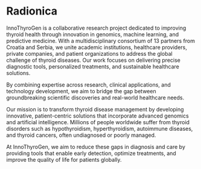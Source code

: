 # Radionica

InnoThyroGen is a collaborative research project dedicated to improving thyroid health through innovation in genomics, machine learning, and predictive medicine. With a multidisciplinary consortium of 13 partners from Croatia and Serbia, we unite academic institutions, healthcare providers, private companies, and patient organizations to address the global challenge of thyroid diseases. Our work focuses on delivering precise diagnostic tools, personalized treatments, and sustainable healthcare solutions.

By combining expertise across research, clinical applications, and technology development, we aim to bridge the gap between groundbreaking scientific discoveries and real-world healthcare needs.

Our mission is to transform thyroid disease management by developing innovative, patient-centric solutions that incorporate advanced genomics and artificial intelligence. Millions of people worldwide suffer from thyroid disorders such as hypothyroidism, hyperthyroidism, autoimmune diseases, and thyroid cancers, often undiagnosed or poorly managed.

At InnoThyroGen, we aim to reduce these gaps in diagnosis and care by providing tools that enable early detection, optimize treatments, and improve the quality of life for patients globally.